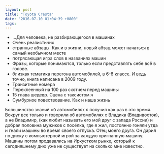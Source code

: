 ```yaml
---
layout: post
title: "Toyota Cresta"
date: "2016-07-10 01:04:39 +0800"
tags: 
---
```


- ...Для человека, не разбирающегося в машинах
- Очень реалистично
- странные абзацы. Как и в жизни, новый абзац может начаться в самый необычном месте
- потрясающая игра слов в названиях машин
- Фразы, которые понимаются, только если представлять себе всё в голове.
- близкая тематика перегона автомобилей, в 6-8 классе. И ведь точно, книга написана в 2009 году.
- Транзитные номера
- Переклеенный на 100 раз скотчем перед машины
- 15 глава шедевр. Сцена с таксистом.ч
- Сумбурное повествование. Как и наша жизнь

Большинство знаний об автомобилях я получил как раз в это время.
Вокруг все только и говорили об автомобилях с Владика (Владивосток), а не Владимир, (как любит называть его мой друг с запада России) и добрая половина мужиков с посёлка, где я жил, постоянно гоняли утда и гнали машины во время своего отпуска. Отец моего друга. Он дарил по диску с компьютерной игрой за каждую пригнанную машину. Машины потом продавались на Иркустком рынке, который к сегодняшнему дню уже не существует на сколько мне известно.
